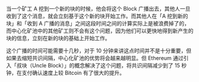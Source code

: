 当一个矿工 A 挖到一个新的块的时候，他会将这个 Block 广播出去，其他人一旦收到了这个消息，就会立刻基于这个新的块开始工作。而其他人在「A 挖到新的块」和「收到 A 广播的消息」之间这段时间之间的计算实际上是被浪费掉了的，而中心化矿池中的其他矿工则不会有这个问题，因为他们可以更快地得到新产生的块的信息，立刻在新的块的基础上开始工作。   

这个广播的时间可能需要十几秒，对于 10 分钟来讲这点时间并不是十分重要，但如果去缩短共识间隔，中心化矿池的优势将会越来越明显。但 Ethereum 通过引入「叔块（Uncle Block）」的概念解决了这个问题，将共识间隔减少到了 15 秒钟，在支付确认速度上较 Bitcoin 有了很大的提升。
